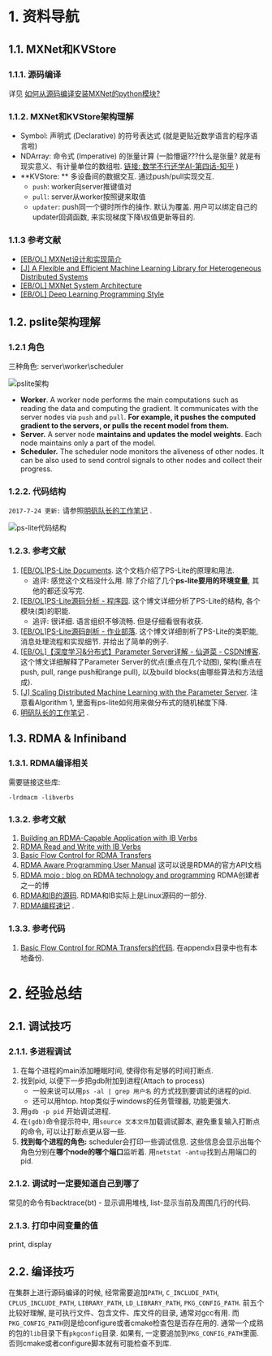 # 1. 资料导航

## 1.1. MXNet和KVStore

### 1.1.1. 源码编译

详见 [如何从源码编译安装MXNet的python模块?](Build_MXNet_from_source.md)

### 1.1.2. MXNet和KVStore架构理解

* Symbol: 声明式 (Declarative) 的符号表达式 (就是更贴近数学语言的程序语言啦)
* NDArray: 命令式 (Imperative) 的张量计算 (一脸懵逼???什么是张量? 就是有现实意义、有计量单位的数组啦. [链接: 数学不行还学AI-第四话-知乎](https://zhuanlan.zhihu.com/p/25268020) )
* **KVStore: ** 多设备间的数据交互. 通过push/pull实现交互.
  * `push`: worker向server推键值对
  * `pull`: server从worker按照键来取值
  * `updater`: push同一个键时所作的操作. 默认为覆盖. 用户可以绑定自己的updater回调函数, 来实现梯度下降\权值更新等目的.

### 1.1.3 参考文献

* [[EB/OL] MXNet设计和实现简介](https://github.com/dmlc/mxnet/issues/797)
* [[J] A Flexible and Efficient Machine Learning Library for Heterogeneous Distributed Systems](https://www.cs.cmu.edu/~muli/file/mxnet-learning-sys.pdf)
* [[EB/OL] MXNet System Architecture](http://mxnet.io/architecture/overview.html)
* [[EB/OL] Deep Learning Programming Style](http://mxnet.io/architecture/program_model.html)

## 1.2. pslite架构理解

### 1.2.1 角色

三种角色: server\worker\scheduler

![pslite架构](https://raw.githubusercontent.com/dmlc/dmlc.github.io/master/img/ps-arch.png)

- **Worker**. A worker node performs the main computations such as reading the data and computing the gradient. It communicates with the server nodes via `push` and `pull`. **For example, it pushes the computed gradient to the servers, or pulls the recent model from them.**
- **Server.** A server node **maintains and updates the model weights**. Each node maintains only a part of the model.
- **Scheduler.** The scheduler node monitors the aliveness of other nodes. It can be also used to send control signals to other nodes and collect their progress.

### 1.2.2. 代码结构

`2017-7-24 更新:` 请参照[明矾队长的工作笔记](http://222.195.93.137/gitlab/lmf/grpc_rdma/blob/master/%E5%B7%A5%E4%BD%9C%E8%AE%B0%E5%BD%95.docx) .

![ps-lite代码结构](http://img.voidcn.com/vcimg/000/006/461/913_c87_27e.svg)

### 1.2.3. 参考文献

1. [[EB/OL]PS-Lite Documents](http://ps-lite.readthedocs.io/en/latest/). 这个文档介绍了PS-Lite的原理和用法.
   * 追评: 感觉这个文档没什么用. 除了介绍了几个**ps-lite要用的环境变量**, 其他的都还没写完.
2. [[EB/OL]PS-Lite源码分析 - 程序园](http://www.voidcn.com/blog/kangroger/article/p-6643933.html). 这个博文详细分析了PS-Lite的结构, 各个模块(类)的职能.
   * 追评: 很详细. 语言组织不够流畅. 但是仔细看很有收获.
3. [[EB/OL]PS-Lite源码剖析 - 作业部落](https://www.zybuluo.com/Dounm/note/529299). 这个博文详细剖析了PS-Lite的类职能, 消息处理流程和实现细节. 并给出了简单的例子.
4. [[EB/OL]【深度学习&分布式】Parameter Server详解 - 仙道菜 - CSDN博客](http://blog.csdn.net/cyh_24/article/details/50545780). 这个博文详细解释了Parameter Server的优点(重点在几个动图), 架构(重点在push, pull, range push和range pull), 以及build blocks(由哪些算法和方法组成).
5. [[J] Scaling Distributed Machine Learning with the Parameter Server](https://www.cs.cmu.edu/~muli/file/parameter_server_osdi14.pdf). 注意看Algorithm 1, 里面有ps-lite如何用来做分布式的随机梯度下降.
6. [明矾队长的工作笔记](http://222.195.93.137/gitlab/lmf/grpc_rdma/blob/master/%E5%B7%A5%E4%BD%9C%E8%AE%B0%E5%BD%95.docx) .

## 1.3. RDMA & Infiniband

### 1.3.1. RDMA编译相关

需要链接这些库:

```
-lrdmacm -libverbs
```

### 1.3.2. 参考文献

1. [Building an RDMA-Capable Application with IB Verbs](http://www.hpcadvisorycouncil.com/pdf/building-an-rdma-capable-application-with-ib-verbs.pdf)
2. [RDMA Read and Write with IB Verbs](http://www.hpcadvisorycouncil.com/pdf/rdma-read-and-write-with-ib-verbs.pdf)
3. [Basic Flow Control for RDMA Transfers](http://www.hpcadvisorycouncil.com/pdf/vendor_content/basic-flow-control-for-rdma-transfers.pdf)
4. [RDMA Aware Programming User Manual](http://www.mellanox.com/related-docs/prod_software/RDMA_Aware_Programming_user_manual.pdf) 这可以说是RDMA的官方API文档
5. [RDMA mojo : blog on RDMA technology and programming](http://www.rdmamojo.com/) RDMA创建者之一的博
6. [RDMA和IB的源码](https://github.com/linux-rdma/rdma-core/). RDMA和IB实际上是Linux源码的一部分.
7. [RDMA编程速记](http://cn.windyland.me/2016/09/01/rdma-programming/) .

### 1.3.3. 参考代码

1. [Basic Flow Control for RDMA Transfers的代码](https://sites.google.com/a/bedeir.com/home/rdma-file-transfer.tar.gz). 在appendix目录中也有本地备份. 

# 2. 经验总结

## 2.1. 调试技巧

### 2.1.1. 多进程调试

1. 在每个进程的main添加睡眠时间, 使得你有足够的时间打断点.
2. 找到pid, 以便下一步把gdb附加到进程(Attach to process)
   * 一般来说可以用`ps -al | grep 用户名` 的方式找到要调试的进程的pid.
   * 还可以用htop. htop类似于windows的任务管理器, 功能更强大.
3. 用`gdb -p pid` 开始调试进程.
4. 在`(gdb)`命令提示符中, 用`source 文本文件`加载调试脚本, 避免重复输入打断点的命令, 可以让打断点更从容一些.
5. **找到每个进程的角色:** scheduler会打印一些调试信息. 这些信息会显示出每个角色分别在**哪个node的哪个端口**监听着. 用`netstat -antup`找到占用端口的pid.

### 2.1.2. 调试时一定要知道自己到哪了

常见的命令有backtrace(bt) - 显示调用堆栈, list-显示当前及周围几行的代码.

### 2.1.3. 打印中间变量的值

print, display

## 2.2. 编译技巧

在集群上进行源码编译的时候, 经常需要追加`PATH`, `C_INCLUDE_PATH`, `CPLUS_INCLUDE_PATH`, `LIBRARY_PATH`, `LD_LIBRARY_PATH`, `PKG_CONFIG_PATH`. 前五个比较好理解, 是可执行文件、包含文件、库文件的目录, 通常对gcc有用. 而`PKG_CONFIG_PATH`则是给configure或者cmake检查包是否存在用的. 通常一个成熟的包的`lib`目录下有`pkgconfig`目录. 如果有, 一定要追加到`PKG_CONFIG_PATH`里面. 否则cmake或者configure脚本就有可能检查不到库.